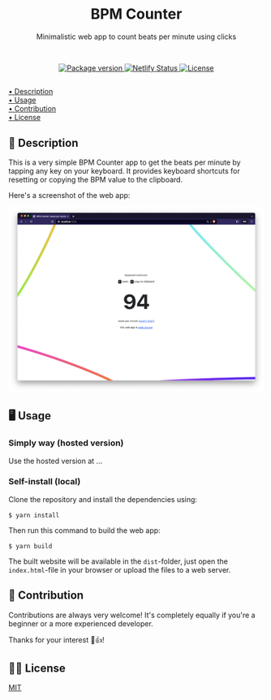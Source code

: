 <h1 align="center">BPM Counter</h1>
<p align="center">Minimalistic web app to count beats per minute using clicks</p>

<br>

<p align="center">
    <a href="https://github.com/jarne/bpm-counter/blob/master/package.json">
        <img src="https://img.shields.io/github/package-json/v/jarne/bpm-counter.svg" alt="Package version">
    </a>
    <a href="https://app.netlify.com/sites/clever-dijkstra-9bf79e/deploys">
        <img src="https://api.netlify.com/api/v1/badges/8b4e8370-8594-4598-b671-4c44afb6320b/deploy-status" alt="Netlify Status">
    </a>
    <a href="https://github.com/jarne/bpm-counter/blob/master/LICENSE">
        <img src="https://img.shields.io/github/license/jarne/bpm-counter.svg" alt="License">
    </a>
</p>

##

[• Description](#-description)  
[• Usage](#-usage)  
[• Contribution](#-contribution)  
[• License](#%EF%B8%8F-license)

## 📙 Description

This is a very simple BPM Counter app to get the beats per minute by tapping any key on your keyboard. It provides keyboard shortcuts for resetting or copying the BPM value to the clipboard.

Here's a screenshot of the web app:

<img src=".github/.media/screenshot.png" alt="Screenshot of the app">

## 🖥 Usage

### Simply way (hosted version)

Use the hosted version at ...

### Self-install (local)

Clone the repository and install the dependencies using:

```
$ yarn install
```

Then run this command to build the web app:

```
$ yarn build
```

The built website will be available in the `dist`-folder, just open the `index.html`-file in your browser or upload the files to a web server.

## 🙋‍ Contribution

Contributions are always very welcome! It's completely equally if you're a beginner or a more experienced developer.

Thanks for your interest 🎉👍!

## 👨‍⚖️ License

[MIT](https://github.com/jarne/bpm-counter/blob/main/LICENSE)
